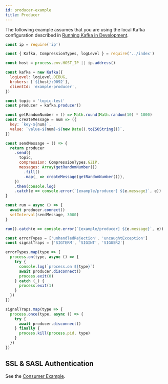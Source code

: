 ```yaml
---
id: producer-example
title: Producer
---
```


The following example assumes that you are using the local Kafka configuration described in [Running Kafka in Development](DockerLocal.md).

```javascript
const ip = require('ip')

const { Kafka, CompressionTypes, logLevel } = require('../index')

const host = process.env.HOST_IP || ip.address()

const kafka = new Kafka({
  logLevel: logLevel.DEBUG,
  brokers: [`${host}:9092`],
  clientId: 'example-producer',
})

const topic = 'topic-test'
const producer = kafka.producer()

const getRandomNumber = () => Math.round(Math.random(10) * 1000)
const createMessage = num => ({
  key: `key-${num}`,
  value: `value-${num}-${new Date().toISOString()}`,
})

const sendMessage = () => {
  return producer
    .send({
      topic,
      compression: CompressionTypes.GZIP,
      messages: Array(getRandomNumber())
        .fill()
        .map(_ => createMessage(getRandomNumber())),
    })
    .then(console.log)
    .catch(e => console.error(`[example/producer] ${e.message}`, e))
}

const run = async () => {
  await producer.connect()
  setInterval(sendMessage, 3000)
}

run().catch(e => console.error(`[example/producer] ${e.message}`, e))

const errorTypes = ['unhandledRejection', 'uncaughtException']
const signalTraps = ['SIGTERM', 'SIGINT', 'SIGUSR2']

errorTypes.map(type => {
  process.on(type, async () => {
    try {
      console.log(`process.on ${type}`)
      await producer.disconnect()
      process.exit(0)
    } catch (_) {
      process.exit(1)
    }
  })
})

signalTraps.map(type => {
  process.once(type, async () => {
    try {
      await producer.disconnect()
    } finally {
      process.kill(process.pid, type)
    }
  })
})
```

## <a name="ssl-and-sasl-authentication"></a> SSL & SASL Authentication

See the [Consumer Example](ConsumerExample.md#ssl-and-sasl-authentication).